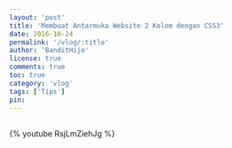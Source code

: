 ```yaml
---
layout: 'post'
title: 'Membuat Antarmuka Website 2 Kolom dengan CSS3'
date: 2016-10-24
permalink: '/vlog/:title'
author: 'BanditHijo'
license: true
comments: true
toc: true
category: 'vlog'
tags: ['Tips']
pin:
---
```


<div style="margin-top:30px;"></div>

{% youtube RsjLmZiehJg %}
